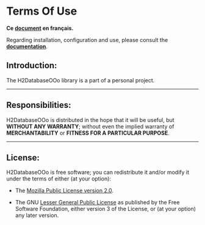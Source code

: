 # Terms Of Use

**Ce [document][1] en français.**

Regarding installation, configuration and use,
please consult the **[documentation][2]**.

## Introduction:

The H2DatabaseOOo library is a part of a personal project.

___
## Responsibilities:

H2DatabaseOOo is distributed in the hope that it will be useful,
but **WITHOUT ANY WARRANTY**; without even the implied warranty of
**MERCHANTABILITY** or **FITNESS FOR A PARTICULAR PURPOSE**.

___
## License:

H2DatabaseOOo is free software; you can redistribute it and/or
modify it under the terms of either (at your option):

- The [Mozilla Public License version 2.0][3].

- The GNU [Lesser General Public License][4] as published by the Free Software
Foundation, either version 3 of the License, or (at your option) any later version.

[1]: <https://prrvchr.github.io/H2DatabaseOOo/source/H2DatabaseOOo/registration/TermsOfUse_fr>
[2]: <https://prrvchr.github.io/H2DatabaseOOo/>
[3]: <http://mozilla.org/MPL/2.0/>
[4]: <http://www.gnu.org/licenses/lgpl-3.0.html>
